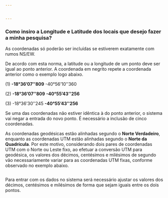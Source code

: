 ```yaml
---


---
```


<h3 id="como-insiro-a-longitude-e-latitude-dos-locais-que-desejo-fazer-a-minha-pesquisa">Como insiro a Longitude e Latitude dos locais que desejo fazer a minha pesquisa?</h3>
<p>As coordenadas só poderão ser incluídas se estiverem exatamente com rumos NS/EW.</p>
<p>De acordo com esta norma, a latitude ou a longitude de um ponto deve ser igual ao ponto anterior. A coordenada em negrito repete a coordenada anterior como o exemplo logo abaixo.</p>
<p>(1) <strong>-18°36’07’'809</strong> -40°56’10’'360</p>
<p>(2) <strong>-18°36’07’'809</strong>  <strong>-40°55’43’'256</strong></p>
<p>(3) -18°36’30’'245 <strong>-40°55’43’'256</strong></p>
<p>Se uma das coordenadas não estiver idêntica à do ponto anterior, o sistema vai negar a entrada do novo ponto. É necessário a inclusão de cinco coordenadas.</p>
<p>As coordenadas geodésicas estão alinhadas segundo o <strong>Norte Verdadeiro</strong>, enquanto as coordenadas UTM estão alinhadas segundo o <strong>Norte da Quadrícula</strong>. Por este motivo, considerando dois pares de coordenadas UTM com o Norte ou Leste fixo, ao efetuar a conversão UTM para geodésica, os valores dos décimos, centésimos e milésimos de segundo vão necessariamente variar para as coordenadas UTM fixas, conforme observado no exemplo abaixo.</p>
<p><strong><img src="https://lh5.googleusercontent.com/-rhFPAwb_eHXvNbHC4fHRvaV3K-gzFbISfLYiaI8zqWhLv9Sn8pj8hfWRyJi4RlgTyEuLl-XbDOh7kS9sZBgGcP-GlMqhi3Vn-Qr-NJU177nFWtYrTmxHH3r12e5DxraIrCWeXY6" alt=""></strong></p>
<p>Para entrar com os dados no sistema será necessário ajustar os valores dos décimos, centésimos e milésimos de forma que sejam iguais entre os dois pontos.</p>


